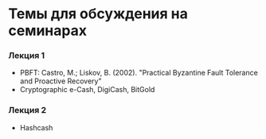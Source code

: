 # Темы для обсуждения на семинарах

### Лекция 1
- PBFT: Castro, M.; Liskov, B. (2002). "Practical Byzantine Fault Tolerance and Proactive Recovery"
- Cryptographic e-Cash, DigiCash, BitGold

### Лекция 2
- Hashcash
 
 
 
 